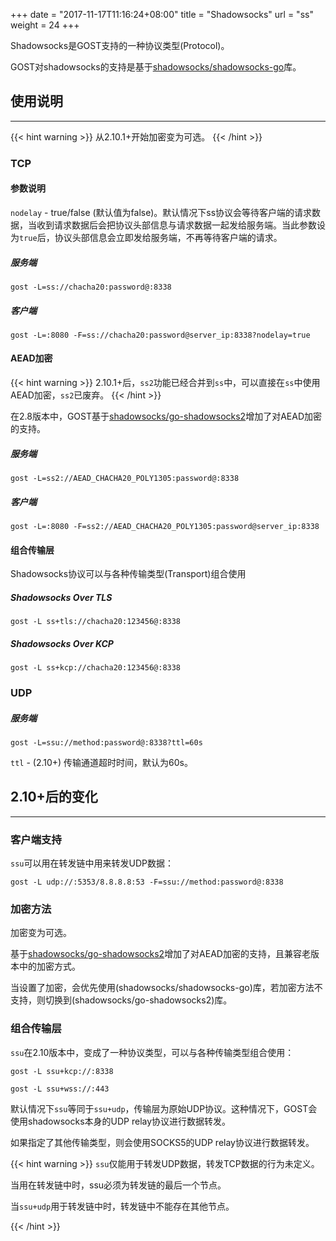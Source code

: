 +++
date = "2017-11-17T11:16:24+08:00"
title = "Shadowsocks"
url = "ss"
weight = 24
+++

Shadowsocks是GOST支持的一种协议类型(Protocol)。

GOST对shadowsocks的支持是基于[shadowsocks/shadowsocks-go](https://github.com/shadowsocks/shadowsocks-go)库。

## 使用说明
---

{{< hint warning >}}
从2.10.1+开始加密变为可选。
{{< /hint >}}

### TCP

#### 参数说明

`nodelay` - true/false (默认值为false)。默认情况下ss协议会等待客户端的请求数据，当收到请求数据后会把协议头部信息与请求数据一起发给服务端。当此参数设为`true`后，协议头部信息会立即发给服务端，不再等待客户端的请求。

##### 服务端

```
gost -L=ss://chacha20:password@:8338
```

##### 客户端

```
gost -L=:8080 -F=ss://chacha20:password@server_ip:8338?nodelay=true
```

#### AEAD加密

{{< hint warning >}}
2.10.1+后，`ss2`功能已经合并到`ss`中，可以直接在`ss`中使用AEAD加密，`ss2`已废弃。
{{< /hint >}}

在2.8版本中，GOST基于[shadowsocks/go-shadowsocks2](https://github.com/shadowsocks/go-shadowsocks2)增加了对AEAD加密的支持。

##### 服务端

```
gost -L=ss2://AEAD_CHACHA20_POLY1305:password@:8338
```

##### 客户端

```
gost -L=:8080 -F=ss2://AEAD_CHACHA20_POLY1305:password@server_ip:8338
```

#### 组合传输层

Shadowsocks协议可以与各种传输类型(Transport)组合使用

##### Shadowsocks Over TLS

```
gost -L ss+tls://chacha20:123456@:8338
```

##### Shadowsocks Over KCP

```
gost -L ss+kcp://chacha20:123456@:8338
```

### UDP

##### 服务端

```
gost -L=ssu://method:password@:8338?ttl=60s
```

`ttl` - (2.10+) 传输通道超时时间，默认为60s。

## 2.10+后的变化
---

### 客户端支持

`ssu`可以用在转发链中用来转发UDP数据：

```
gost -L udp://:5353/8.8.8.8:53 -F=ssu://method:password@:8338
```

### 加密方法

加密变为可选。

基于[shadowsocks/go-shadowsocks2](https://github.com/shadowsocks/go-shadowsocks2)增加了对AEAD加密的支持，且兼容老版本中的加密方式。

当设置了加密，会优先使用(shadowsocks/shadowsocks-go)库，若加密方法不支持，则切换到(shadowsocks/go-shadowsocks2)库。

### 组合传输层

`ssu`在2.10版本中，变成了一种协议类型，可以与各种传输类型组合使用：

```
gost -L ssu+kcp://:8338
```

```
gost -L ssu+wss://:443
```

默认情况下`ssu`等同于`ssu+udp`，传输层为原始UDP协议。这种情况下，GOST会使用shadowsocks本身的UDP relay协议进行数据转发。

如果指定了其他传输类型，则会使用SOCKS5的UDP relay协议进行数据转发。

{{< hint warning >}}
`ssu`仅能用于转发UDP数据，转发TCP数据的行为未定义。

当用在转发链中时，ssu必须为转发链的最后一个节点。

当`ssu+udp`用于转发链中时，转发链中不能存在其他节点。

{{< /hint >}}